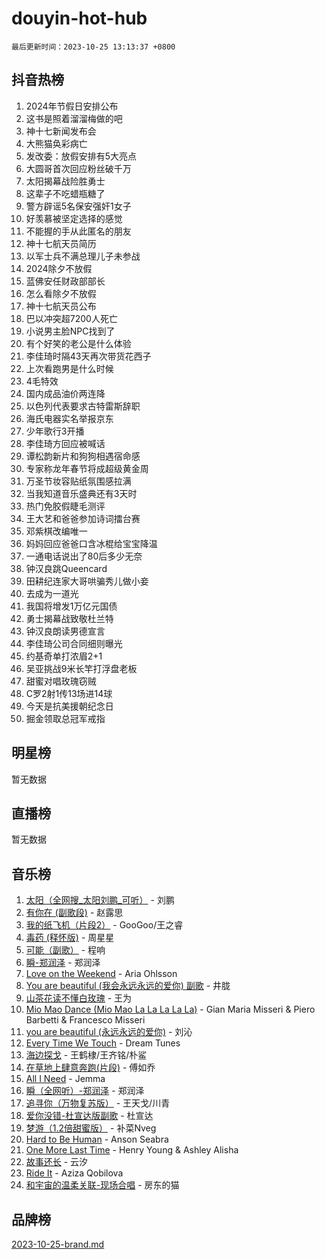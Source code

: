 # douyin-hot-hub

`最后更新时间：2023-10-25 13:13:37 +0800`

## 抖音热榜

1. 2024年节假日安排公布
1. 这书是照着溜溜梅做的吧
1. 神十七新闻发布会
1. 大熊猫奂彩病亡
1. 发改委：放假安排有5大亮点
1. 大圆哥首次回应粉丝破千万
1. 太阳揭幕战险胜勇士
1. 这辈子不吃蜡瓶糖了
1. 警方辟谣5名保安强奸1女子
1. 好羡慕被坚定选择的感觉
1. 不能握的手从此匿名的朋友
1. 神十七航天员简历
1. 以军士兵不满总理儿子未参战
1. 2024除夕不放假
1. 蓝佛安任财政部部长
1. 怎么看除夕不放假
1. 神十七航天员公布
1. 巴以冲突超7200人死亡
1. 小说男主脸NPC找到了
1. 有个好笑的老公是什么体验
1. 李佳琦时隔43天再次带货花西子
1. 上次看跑男是什么时候
1. 4毛特效
1. 国内成品油价两连降
1. 以色列代表要求古特雷斯辞职
1. 海氏电器实名举报京东
1. 少年歌行3开播
1. 李佳琦方回应被喊话
1. 谭松韵新片和狗狗相遇宿命感
1. 专家称龙年春节将成超级黄金周
1. 万圣节妆容贴纸氛围感拉满
1. 当我知道音乐盛典还有3天时
1. 热门免胶假睫毛测评
1. 王大艺和爸爸参加诗词擂台赛
1. 邓紫棋改编唯一
1. 妈妈回应爸爸口含冰棍给宝宝降温
1. 一通电话说出了80后多少无奈
1. 钟汉良跳Queencard
1. 田耕纪连家大哥哄骗秀儿做小妾
1. 去成为一道光
1. 我国将增发1万亿元国债
1. 勇士揭幕战致敬杜兰特
1. 钟汉良朗读男德宣言
1. 李佳琦公司合同细则曝光
1. 约基奇单打浓眉2+1
1. 吴亚挑战9米长竿打浮盘老板
1. 甜蜜对唱玫瑰窃贼
1. C罗2射1传13场进14球
1. 今天是抗美援朝纪念日
1. 掘金领取总冠军戒指

## 明星榜

暂无数据

## 直播榜

暂无数据

## 音乐榜

1. [太阳（全网搜_太阳刘鹏_可听）](https://sf3-cdn-tos.douyinstatic.com/obj/tos-cn-ve-2774/ogWbyIQnlBFImVbeDocRdCIYtBHlbJXgfZMvgz) - 刘鹏
1. [有你在 (副歌段)](https://sf3-cdn-tos.douyinstatic.com/obj/tos-cn-ve-2774/o8zImmNsI8B0yfAW5FKAB1oBhkMAlIrwsZEi1V) - 赵露思
1. [我的纸飞机（片段2）](https://sf6-cdn-tos.douyinstatic.com/obj/tos-cn-ve-2774/oM2ZrKcg2CD5AeRB2gkeXOFB1IxAGJdZPazYHf) - GooGoo/王之睿
1. [毒药 (释怀版)](https://sf6-cdn-tos.douyinstatic.com/obj/tos-cn-ve-2774/oYILMEAzspdZBIzy4frJNB8ZHPHWAhiwowd4Ad) - 周星星
1. [可能（副歌）](https://sf3-cdn-tos.douyinstatic.com/obj/tos-cn-ve-2774/cde1731888894259b333569393c2fb51) - 程响
1. [瞬-郑润泽](https://sf6-cdn-tos.douyinstatic.com/obj/tos-cn-ve-2774/oYXHIohzvbNAzBhHgyksWpRM4bfkDsBdBDAynw) - 郑润泽
1. [Love on the Weekend](https://sf3-cdn-tos.douyinstatic.com/obj/tos-cn-ve-2774/o4tVQen5ZtBZEMlD1CDIepBC2OigkU1KQkb1vd) - Aria Ohlsson
1. [You are beautiful (我会永远永远的爱你) 副歌](https://sf3-cdn-tos.douyinstatic.com/obj/tos-cn-ve-2774/o4NlnjbBAIAhg5wOCWzJoyMzkIqGxYsR7f3W4Q) - 井胧
1. [山茶花读不懂白玫瑰](https://sf6-cdn-tos.douyinstatic.com/obj/tos-cn-ve-2774/osfn8B7DktrRHEPJgPCfDbw7QDQEkwC16BxZg9) - 王为
1. [Mio Mao Dance (Mio Mao La La La La La)](https://sf3-cdn-tos.douyinstatic.com/obj/tos-cn-ve-2774/owhJZ1sWIABNvU3gOxlwztm0oAfMK58zHXT8GM) - Gian Maria Misseri & Piero Barbetti & Francesco Misseri
1. [you are beautiful (永远永远的爱你)](https://sf6-cdn-tos.douyinstatic.com/obj/tos-cn-ve-2774/7f5e088a940e42b487e76fd10d0ffcfd) - 刘沁
1. [Every Time We Touch](https://sf3-cdn-tos.douyinstatic.com/obj/tos-cn-ve-2774/ogN6lUKQeBBfEVhIOMikG1CcJjugxk1tztZyhP) - Dream Tunes
1. [海边探戈](https://sf6-cdn-tos.douyinstatic.com/obj/tos-cn-ve-2774/os9gE0VQCGqt6VQkZDyBBYvfSDY0QFe3vVmubn) - 王鹤棣/王齐铭/朴鲨
1. [在草地上肆意奔跑(片段)](https://sf6-cdn-tos.douyinstatic.com/obj/tos-cn-ve-2774/8831d494742f45dabdfa8adb8b817259) - 傅如乔
1. [All I Need](https://sf6-cdn-tos.douyinstatic.com/obj/tos-cn-ve-2774/e8b55ca1d1fa4f90a60c22b8ece170ac) - Jemma
1. [瞬（全网听）-郑润泽](https://sf3-cdn-tos.douyinstatic.com/obj/tos-cn-ve-2774/o4Vb9eJZClCZTnRQYy0BRSeHGrDtrkrQgIBvQt) - 郑润泽
1. [追寻你（万物复苏版）](https://sf6-cdn-tos.douyinstatic.com/obj/tos-cn-ve-2774/oYeAZJsbjIDit9APmBg8u6uDUQnHmoCf3gbo74) - 王天戈/川青
1. [爱你没错-杜宣达版副歌](https://sf6-cdn-tos.douyinstatic.com/obj/tos-cn-ve-2774/oUm8ctBZQfZQ4jUNWbseSYV0lZDsWn6LCODgCB) - 杜宣达
1. [梦游（1.2倍甜蜜版）](https://sf3-cdn-tos.douyinstatic.com/obj/tos-cn-ve-2774/o4gyAUm8hwufoEABmwVIiQtHsFuGzAEEWtNMzo) - 补菜Nveg
1. [Hard to Be Human](https://sf3-cdn-tos.douyinstatic.com/obj/tos-cn-ve-2774/oQItaej4rB1rBfnJUbKPlQOgDWvSUWRy814CZl) - Anson Seabra
1. [One More Last Time](https://sf6-cdn-tos.douyinstatic.com/obj/tos-cn-ve-2774/oAzTlo0LUAdCAIhjktsKWcLAEUKmZwGcOoB1fy) - Henry Young & Ashley Alisha
1. [故事还长](https://sf6-cdn-tos.douyinstatic.com/obj/tos-cn-ve-2774/30a26758c8594f0ab81ac675c33ee2c5) - 云汐
1. [Ride It](https://sf3-cdn-tos.douyinstatic.com/obj/tos-cn-ve-2774/oMZDIYec6eQynQyWBQnCM11DZzkgnBPtBpD4bi) - Aziza Qobilova
1. [和宇宙的温柔关联-现场合唱](https://sf3-cdn-tos.douyinstatic.com/obj/tos-cn-ve-2774/o0hONGDYQBgk0e5bqDeQOonVmncA6tC2nBwZLT) - 房东的猫

## 品牌榜

[2023-10-25-brand.md](2023-10-25-brand.md)
